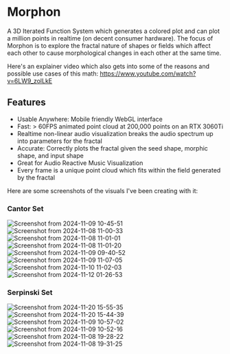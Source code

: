 # Morphon
A 3D Iterated Function System which generates a colored plot and can plot a million points in realtime (on decent consumer hardware).  The focus of Morphon is to explore the fractal nature of shapes or fields which affect each other to cause morphological changes in each other at the same time.

Here's an explainer video which also gets into some of the reasons and possible use cases of this math: https://www.youtube.com/watch?v=6LW9_zolLkE

## Features
- Usable Anywhere: Mobile friendly WebGL interface
- Fast: > 60FPS animated point cloud at 200,000 points on an RTX 3060Ti
- Realtime non-linear audio visualization breaks the audio spectrum up into parameters for the fractal
- Accurate: Correctly plots the fractal given the seed shape, morphic shape, and input shape
- Great for Audio Reactive Music Visualization
- Every frame is a unique point cloud which fits within the field generated by the fractal

Here are some screenshots of the visuals I've been creating with it:

### Cantor Set
![Screenshot from 2024-11-09 10-45-51](https://github.com/user-attachments/assets/d8270a74-6e99-4738-8b4e-5b9e3c9d9eba)
![Screenshot from 2024-11-08 11-00-33](https://github.com/user-attachments/assets/44c5da09-e5ab-4219-8763-d05099fe83ae)
![Screenshot from 2024-11-08 11-01-01](https://github.com/user-attachments/assets/7e06f4ee-394d-4176-b209-950b72d08709)
![Screenshot from 2024-11-08 11-01-20](https://github.com/user-attachments/assets/392684c4-b6bf-475c-b6a2-323350f08fc2)
![Screenshot from 2024-11-09 09-40-52](https://github.com/user-attachments/assets/19df346b-a081-4cb3-8d76-04247273fbed)
![Screenshot from 2024-11-09 11-07-05](https://github.com/user-attachments/assets/66177466-a6f2-493d-9cee-392f71986405)
![Screenshot from 2024-11-10 11-02-03](https://github.com/user-attachments/assets/ab1e8095-e7d3-4ec5-a8a2-f2e1080d11ca)
![Screenshot from 2024-11-12 01-26-53](https://github.com/user-attachments/assets/4b5da8d8-26f5-45ad-8c45-0881f2953b88)

### Serpinski Set
![Screenshot from 2024-11-20 15-55-35](https://github.com/user-attachments/assets/d6fe5bf2-4dfb-48ae-acb2-7c6962986302)
![Screenshot from 2024-11-20 15-44-39](https://github.com/user-attachments/assets/166cc3b8-511c-4b0d-ac73-a01731fd7014)
![Screenshot from 2024-11-09 10-57-02](https://github.com/user-attachments/assets/4fa7d1fe-627f-4196-9f13-f19047d673d6)
![Screenshot from 2024-11-09 10-52-16](https://github.com/user-attachments/assets/7bf3317e-1a5e-4820-b0d2-2b2c4638afa0)
![Screenshot from 2024-11-08 19-28-22](https://github.com/user-attachments/assets/7e14dbe3-19df-43c9-84ad-93a776b01a34)
![Screenshot from 2024-11-08 19-31-25](https://github.com/user-attachments/assets/8047625e-814a-4133-aad9-4f59beafe445)
